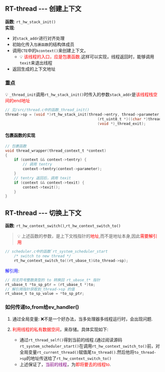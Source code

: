 ## RT-thread --- 创建上下文
**函数**: `rt_hw_stack_init()`  
**实现**:  
- 对`stack_addr`进行对齐处理  
- 初始化传入`包裹函数`的结构体成员  
- 调用`CTE`中的`kcontext()`来创建上下文。  
   - :bulb: <font color=red>该线程的入口，应是包裹函数</font>.这样可以实现，线程返回时，能够调用`texit`来退出线程  
- 返回生成的上下文地址  

### 重点
:bulb: `_thread_init`调用`rt_hw_stack_init()`时传入的参数`stack_addr`是<font color=red>该线程栈空间的end地址</font>  
```c
// 见/src/thread.c中的函数_thread_init()
thread->sp = (void *)rt_hw_stack_init(thread->entry, thread->parameter,
                                          (rt_uint8_t *)((char *)thread->stack_addr + thread->stack_size - sizeof(rt_ubase_t)),
                                          (void *)_thread_exit);
```

#### 包裹函数的实现
```c
// 包裹函数
void thread_wrapper(thread_context_t *context)
{
    if (context && context->tentry) {
        // 调用 tentry
        context->tentry(context->parameter);
    }
    // tentry 返回后，调用 texit
    if (context && context->texit) {
        context->texit();
    }
}
```


## RT-thread --- 切换上下文
**函数**: `rt_hw_context_switch()`,`rt_hw_context_switch_to()`  

> :bulb: 上述函数的参数，是上下文栈指针的<font color=red>地址</font>,而不是地址本身,因此<font color=red>需要解引用</font>  

```c
// scheduler.c中的函数`rt_system_scheduler_start
    /* switch to new thread */
    rt_hw_context_switch_to((rt_ubase_t)&to_thread->sp);
```

<font color=blue>解引用</font>:  
```c
// 将无符号整数类型的 to 转换回 rt_ubase_t* 指针
rt_ubase_t *to_sp_ptr = (rt_ubase_t *)to;
// 解引用指针获取到_thread->sp 的值
rt_ubase_t to_sp_value = *to_sp_ptr;
```

### 如何传递to,from给ev_handler()
1. 通过全局变量: :x:不是一个好办法，当多处理器多线程运行时，会出现问题.  

2. <font color=red>利用线程的私有数据空间</font>，来存储。具体实现如下:
   - 通过`rt_thread_self()`得到当前的线程.(通过阅读源码`rt_system_scheduler_start()`在调用`rt_hw_context_switch_to()`前，对全局变量`rt_current_thread()`赋值尾`to_thread()`.然后他将`to_thread->sp`的地址传送给了`rt_hw_context_switch_to()`  
   - 上述保证了，<font color=purple>当前的线程</font>，为<font color=red>即将要去的线程to</font>.  


